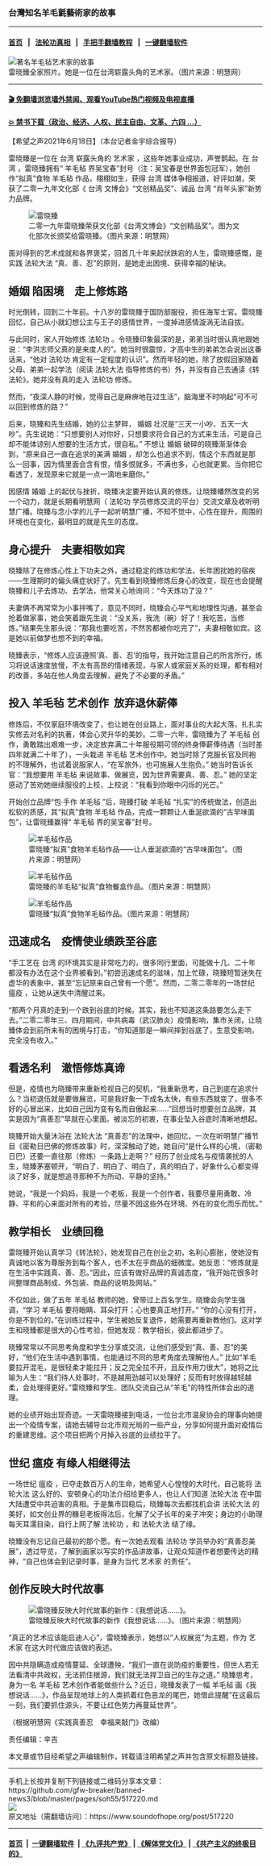 ### 台灣知名羊毛氈藝術家的故事
------------------------

#### [首页](https://github.com/gfw-breaker/banned-news3/blob/master/README.md) &nbsp;&nbsp;|&nbsp;&nbsp; [法轮功真相](https://github.com/begood0513/basic/blob/master/README.md)  &nbsp;&nbsp;|&nbsp;&nbsp; [手把手翻墙教程](https://github.com/gfw-breaker/guides/wiki)  &nbsp;&nbsp;|&nbsp;&nbsp; [一键翻墙软件](https://github.com/gfw-breaker/nogfw/blob/master/README.md)  



<div><img alt="著名羊毛毡艺术家的故事" src="https://img.soundofhope.org/2021-06/2021-6-12-taiwan-lei-xiaozhen_01-1624060347281.jpg"/>
<br/><figcaption class="caption">
 雷晓臻全家照片。她是一位在台湾崭露头角的艺术家。（图片来源：明慧网）
</figcaption></div><hr/>

#### [ 🎬  免翻墙浏览墙外禁闻、观看YouTube热门视频及电视直播](https://github.com/gfw-breaker/HelloWorld)

#### [ 💥  禁书下载（政治、经济、人权、民主自由、文革、六四 ...）](https://github.com/gfw-breaker/books/blob/master/README.md)

<div><div class="Content__Wrapper sc-1bvya0-0 grZQxZ">
 <p class="meta-top">
  <span class="meta">
   【希望之声2021年6月18日】（本台记者金宇综合报导）
  </span>
 </p>
 <p style="margin-top:9px;margin-bottom:13px">
  雷晓臻是一位在
  <ok href="/term/1821">
   台湾
  </ok>
  崭露头角的
  <ok href="/term/11335">
   艺术家
  </ok>
  ，这些年她事业成功，声誉鹊起。在
  <ok href="/term/1821">
   台湾
  </ok>
  ，雷晓臻拥有“
  <ok href="/term/559418">
   羊毛毡
  </ok>
  界吴宝春”封号（注：吴宝春是世界面包冠军），她创作“拟真”食物
  <ok href="/term/559418">
   羊毛毡
  </ok>
  作品，栩栩如生，获得
  <ok href="/term/1821">
   台湾
  </ok>
  媒体争相报道，好评如潮，荣获了二零一九年文化部《
  <ok href="/term/1821">
   台湾
  </ok>
  文博会》“文创精品奖”、诚品
  <ok href="/term/1821">
   台湾
  </ok>
  “肖年头家”新势力品牌。
 </p>
 <figure class="OImage__StyledFigure-sc-1lfley0-0 hHSfVg">
  <img alt="雷晓臻" src="https://img.soundofhope.org/2021-06/2021-6-12-taiwan-lei-xiaozhen_05--ss-1624068963485.jpeg"/>
  <br/><figcaption>
   二零一九年雷晓臻荣获文化部《台湾文博会》“文创精品奖”。图为文化部次长颁奖给雷晓臻。（图片来源：明慧网）
  </figcaption>
 </figure>
 <p>
  面对得到的艺术成就和各界褒奖，回首几十年来起伏跌宕的人生，雷晓臻感慨，是实践
  <ok href="/term/8055">
   法轮大法
  </ok>
  “真、善、忍”的原则，是她走出困境、获得幸福的秘诀。
 </p>
 <h2>
  <ok href="/term/8063">
   婚姻
  </ok>
  陷困境　走上修炼路
 </h2>
 <p>
  时光倒转，回到二十年前。十八岁的雷晓臻于国防部服役，担任海军士官。雷晓臻回忆，自己从小就幻想公主与王子的感情世界，一度掉进感情漩涡无法自拔。
 </p>
 <div class="AD_Embed__Wrap-sc-1xslmin-0 igMuqX module desktop">
  <div>
  </div>
 </div>
 <p>
  与此同时，家人开始修炼
  <ok href="/term/968">
   法轮功
  </ok>
  。令晓臻印象最深的是，弟弟当时很认真地跟她说：“李洪志师父真的是来度人的”。她当时很震惊，才高中生的弟弟怎会说出这番话来，“他对
  <ok href="/term/968">
   法轮功
  </ok>
  肯定有一定程度的认识”。然而年轻的她，除了放假回家随着父母、弟弟一起学法（阅读
  <ok href="/term/8055">
   法轮大法
  </ok>
  指导修炼的书）外，并没有自己去通读《转法轮》。她并没有真的走入
  <ok href="/term/968">
   法轮功
  </ok>
  修炼。
 </p>
 <p>
  然而，“夜深人静的时候，觉得自己是麻痹地在过生活”，脑海里不时响起“可不可以回到修炼的路？”
 </p>
 <p>
  后来，晓臻和先生结婚，她的公主梦碎，
  <ok href="/term/8063">
   婚姻
  </ok>
  壮况是“三天一小吵、五天一大吵”。先生说她：“只想要别人对你好，只想要求符合自己的方式来生活，可是自己却不能体谅别人想要的生活方式，很自私。” 不想让
  <ok href="/term/8063">
   婚姻
  </ok>
  破碎的晓臻渐渐体会到，“原来自己一直在追求的美满
  <ok href="/term/8063">
   婚姻
  </ok>
  ，却怎么也追求不到，情这个东西就是那么一回事，因为情里面会含有恨，情多恨就多，不满也多，心也就更累。当你把它看透了，发现原来它就是一点一滴地来磨你。”
 </p>
 <p>
  因感情
  <ok href="/term/8063">
   婚姻
  </ok>
  上的起伏与挫折，晓臻决定要开始认真的修炼。让晓臻幡然改变的另一个动力，就是长期看明慧网（
  <ok href="/term/968">
   法轮功
  </ok>
  学员修炼交流的平台）交流文章及收听明慧广播。晓臻与念小学的儿子一起听明慧广播，不知不觉中，心性在提升，周围的环境也在变化，最明显的就是先生的态度。
 </p>
 <h2>
  身心提升　夫妻相敬如宾
 </h2>
 <p>
  晓臻除了在修炼心性上下功夫之外，通过稳定的炼功和学法，长年困扰她的宿疾——生理期时的偏头痛症状好了。先生看到晓臻修炼后身心的改变，现在也会提醒晓臻和儿子去炼功、去学法，他常关心地询问：“今天炼功了没？”
 </p>
 <p>
  夫妻俩不再常常为小事拌嘴了，意见不同时，晓臻会心平气和地理性沟通，甚至会抢着做家事，她会笑着跟先生说：“没关系，我洗（碗）好了！我吃苦，当修炼。”结果先生那头说：“那我也要吃苦，不然苦都被你吃完了”，夫妻相敬如宾。这是她以前做梦也想不到的幸福。
 </p>
 <p>
  晓臻表示，“修炼人应该遵照‘真、善、忍’的指导，我开始注意自己的所言所行，练习将说话速度放慢，不太有高昂的情绪表现，与家人或家庭关系的处理，都有相对的改善，多站在他人角度去理解，避免了不必要的矛盾。”
 </p>
 <h2>
  投入
  <ok href="/term/559418">
   羊毛毡
  </ok>
  艺术创作  放弃退休薪俸
 </h2>
 <p>
  修炼后，不仅家庭环境改变了，也让她在创业路上，面对事业的大起大落，扎扎实实修去对名利的执著，体会心灵升华的美妙。二零一六年，雷晓臻为了
  <ok href="/term/559418">
   羊毛毡
  </ok>
  创作，勇敢踏出艰难一步，决定放弃满二十年服役期可领的终身俸薪俸待遇（当时差四年就满二十年了），一头栽进
  <ok href="/term/559418">
   羊毛毡
  </ok>
  艺术创作中。她当时除了克服长官及同袍的不理解外，也试着说服家人，“在军旅外，也可施展人生抱负。” 她当时告诉长官：“我想要用
  <ok href="/term/559418">
   羊毛毡
  </ok>
  来说故事、做展览，因为世界需要真、善、忍。” 她的坚定感动了苦劝她继续服役的上校，上校说：“我看到你眼中闪烁的光芒。”
 </p>
 <div class="AD_Embed__Wrap-sc-1xslmin-0 igMuqX module desktop">
  <div>
  </div>
 </div>
 <p>
  开始创立品牌“包·手作
  <ok href="/term/559418">
   羊毛毡
  </ok>
  ”后，晓臻打破
  <ok href="/term/559418">
   羊毛毡
  </ok>
  “扎实”的传统做法，创造出松软的质感，其“拟真”食物
  <ok href="/term/559418">
   羊毛毡
  </ok>
  作品，完成一颗颗让人垂涎欲滴的“古早味面包”，让雷晓臻赢得“
  <ok href="/term/559418">
   羊毛毡
  </ok>
  界的吴宝春”封号。
 </p>
 <figure class="OImage__StyledFigure-sc-1lfley0-0 hHSfVg">
  <img alt="羊毛毡作品" src="https://img.soundofhope.org/2021-06/2021-6-12-taiwan-lei-xiaozhen_02--ss-1624067797308.jpeg"/>
  <br/><figcaption>
   雷晓臻“拟真”食物羊毛毡作品——让人垂涎欲滴的“古早味面包”。（图片来源：明慧网）
  </figcaption>
 </figure>
 <figure class="OImage__StyledFigure-sc-1lfley0-0 hHSfVg">
  <img alt="羊毛毡作品" src="https://img.soundofhope.org/2021-06/2021-6-12-taiwan-lei-xiaozhen_03--ss-1624068422419.jpeg"/>
  <br/><figcaption>
   雷晓臻的羊毛毡“拟真”食物餐盒作品。（图片来源：明慧网）
  </figcaption>
 </figure>
 <figure class="OImage__StyledFigure-sc-1lfley0-0 hHSfVg">
  <img alt="羊毛毡作品" src="https://img.soundofhope.org/2021-06/2021-6-12-taiwan-lei-xiaozhen_04--ss-1624068580516.jpeg"/>
  <br/><figcaption>
   雷晓臻“拟真”食物羊毛毡作品。（图片来源：明慧网）
  </figcaption>
 </figure>
 <h2>
  迅速成名　疫情使业绩跌至谷底
 </h2>
 <p>
  “手工艺在
  <ok href="/term/1821">
   台湾
  </ok>
  的环境其实是非常吃力的，很多同行里面，可能做十几、二十年都没有办法在这个业界被看到。”初尝迅速成名的滋味，加上忙碌，晓臻短暂迷失在虚华的表象中，甚至“忘记原来自己曾有一个愿”。然而，二零二零年的一场世纪
  <ok href="/term/51127">
   瘟疫
  </ok>
  ，让她从迷失中清醒过来。
 </p>
 <p>
  “那两个月真的走到一个跌到谷底的时候。其实，我也不知道这条路要怎么走下去。”二零二零年三、四月期间，中共病毒（武汉肺炎）疫情影响，集市关闭，让晓臻体会到前所未有的困境与打击，“你知道那是一瞬间摔到谷底了，生意受影响，完全没有收入。”
 </p>
 <h2>
  看透名利　澈悟修炼真谛
 </h2>
 <p>
  但是，疫情也为晓臻带来重新检视自己的契机，“我重新思考，自己到底在追求什么？当初退伍就是要做展览，可是我好象一下成名太快，有些东西就变了，很多不好的心冒出来，比如自己因为变有名而自傲起来……”回想当时想要创立品牌，其实是因为“真善忍”早就在心里面。被淡忘的初衷，在事业坠入谷底时清晰地想起。
 </p>
 <p>
  晓臻开始大量沐浴在
  <ok href="/term/8055">
   法轮大法
  </ok>
  “真善忍”的法理中，她回忆，一次在听明慧广播节目《密勒日巴佛的修炼故事》时，深深触动了她，她自问“是什么样的心境，（密勒日巴）还要一直往那（修炼）一条路上走啊？” 经历了创业成名与疫情袭扰的人生，晓臻茅塞顿开，“明白了、明白了、明白了，真的明白了，好象什么心都变得淡了好多，就是想追寻那种不为所动、平静的坚持。”
 </p>
 <p>
  她说，“我是一个妈妈，我是一个老板，我是一个创作者，我要尽量用勇敢、冷静、平和的心来面对所有的考验，尽量不因这些外在环境、外在的变化而乐而忧。”
 </p>
 <h2>
  教学相长　业绩回稳
 </h2>
 <p>
  雷晓臻开始认真学习《转法轮》，她发现自己在创业之初，名利心膨胀，使她没有真诚地以客为尊服务到每个客人，也不太在乎商品的细微度。她反思：“修炼就是在生活中实践真、善、忍。”因此，应该有做好品牌的真诚态度，“我开始花很多时间整理商品制成、外包装、商品的说明及网站。”
 </p>
 <p>
  不仅如此，做了五年
  <ok href="/term/559418">
   羊毛毡
  </ok>
  教师的她，曾带过上百名学生。晓臻会向学生强调，“学习
  <ok href="/term/559418">
   羊毛毡
  </ok>
  要将眼睛、耳朵打开；心也要真正地打开。” “你的心没有打开，你是不到位的。”在训练过程中，学生被她反复退件，她需要再重新教他们。这对学生和晓臻都是很大的心性考验，但她发现：教学相长，彼此都进步了。
 </p>
 <p>
  晓臻常常以不同思考角度和学生分享或交流，让他们感受到“真、善、忍”的美好，“他们在生活中遇到事情，也能通过不同的思考角度去理解他人。” 比如“羊毛要拉开混毛，是很轻柔才能拉开；反之完全拉不开，且反作用力很大”，她将之比喻为人生：“我们待人处事时，不是越用劲越可以处理好；反而有时放得越轻越柔，会处理得更好。”雷晓臻和学生、团队交流自己从“羊毛”的特性所体会出的道理。
 </p>
 <p>
  她的业绩开始出现奇迹。一天雷晓臻接到电话，一位台北市温泉协会的理事向她提出一个疫情专案，请她去辅导台北市观光局的一些产业，分享如何提升面对疫情后的重建思维。这个项目把两个月掉入谷底的业绩拉平了。
 </p>
 <h2>
  世纪
  <ok href="/term/51127">
   瘟疫
  </ok>
  有缘人相继得法
 </h2>
 <p>
  一场世纪
  <ok href="/term/51127">
   瘟疫
  </ok>
  ，已夺走数百万人的生命，她希望人心惶惶的大时代，自己能将
  <ok href="/term/8055">
   法轮大法
  </ok>
  这么好的、安顿身心的功法介绍给更多人，也让人们知道
  <ok href="/term/8055">
   法轮大法
  </ok>
  在中国大陆遭受中共迫害的真相。于是集市回稳后，晓臻每次去都找机会讲
  <ok href="/term/8055">
   法轮大法
  </ok>
  的美好，如文创业界的糠皂老板得法后，化解了父子长年的亲子冲突；身边的小助理每天耳濡目染，自行上网了解
  <ok href="/term/968">
   法轮功
  </ok>
  ，和
  <ok href="/term/8055">
   法轮大法
  </ok>
  结了缘。
 </p>
 <p>
  晓臻没有忘记自己最初的那个愿。有一次她去观看
  <ok href="/term/968">
   法轮功
  </ok>
  学员举办的“真善忍美展”，透过导览，了解到画家以写实的作品讲故事，让观众知道作者想要传达的精神，“自己也体会到记录时事，是身为当代
  <ok href="/term/11335">
   艺术家
  </ok>
  的责任”。
 </p>
 <h2>
  创作反映大时代故事
 </h2>
 <figure class="OImage__StyledFigure-sc-1lfley0-0 hHSfVg">
  <img alt="雷晓臻反映大时代故事的新作：《我想说话……》。" src="https://img.soundofhope.org/2021-06/2021-6-12-taiwan-lei-xiaozhen_06--ss-1624068019547.jpeg"/>
  <br/><figcaption>
   雷晓臻反映大时代故事的新作《我想说话……》。（图片来源：明慧网）
  </figcaption>
 </figure>
 <p>
  “真正的艺术应该能启迪人心”，雷晓臻表示，她想以“人权展览”为主题，作为
  <ok href="/term/11335">
   艺术家
  </ok>
  在这大时代做应该做的表述。
 </p>
 <p>
  因中共隐瞒造成疫情蔓延、全球遭殃，“我们一直在说防疫的重要性，但世人若无法看清中共政权，无法抓住根源，我们就无法捍卫自己的生存之道。” 晓臻思考，身为一名
  <ok href="/term/559418">
   羊毛毡
  </ok>
  艺术创作者能做些什么？近日，晓臻发表了一幅
  <ok href="/term/559418">
   羊毛毡
  </ok>
  画《我想说话……》，作品呈现地球上的人类抓着红色恶龙的尾巴，她借此提醒“在这最后一刻，我们要抓住源头，不要让红色势力再蔓延世界”。
 </p>
 <p>
  （根据明慧网《实践真善忍　幸福来敲门》改编）
 </p>
 <p class="meta-btm">
  责任编辑：辛吉
 </p>
 <p class="meta-btm">
  本文章或节目经希望之声编辑制作，转载请注明希望之声并包含原文标题及链接。
 </p>
</div>
</div>
<hr/>
手机上长按并复制下列链接或二维码分享本文章：<br/>
https://github.com/gfw-breaker/banned-news3/blob/master/pages/soh55/517220.md <br/>
<a href='https://github.com/gfw-breaker/banned-news3/blob/master/pages/soh55/517220.md'><img src='https://github.com/gfw-breaker/banned-news3/blob/master/pages/soh55/517220.md.png'/></a> <br/>
原文地址（需翻墙访问）：https://www.soundofhope.org/post/517220


------------------------
#### [首页](https://github.com/gfw-breaker/banned-news3/blob/master/README.md) &nbsp;|&nbsp; [一键翻墙软件](https://github.com/gfw-breaker/nogfw/blob/master/README.md) &nbsp;| [《九评共产党》](https://github.com/gfw-breaker/9ping.md/blob/master/README.md#九评之一评共产党是什么) | [《解体党文化》](https://github.com/gfw-breaker/jtdwh.md/blob/master/README.md) | [《共产主义的终极目的》](https://github.com/gfw-breaker/gczydzjmd.md/blob/master/README.md)


<img src='http://gfw-breaker.win/banned-news3/pages/soh55/517220.md' width='0px' height='0px'/>